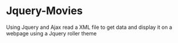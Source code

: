 # Jquery-Movies
Using Jquery and Ajax read a XML file to get data and display it on a webpage using a Jquery roller theme
